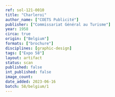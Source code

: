 ```yaml
---
ref: sol-121-0010
title: "Charleroi"
author_name: ["COETS Publicité"]
publisher: ["Commissariat Général au Turisme"]
year: 1958
circa: true
origin: ["Belgium"]
formats: ["brochure"]
disciplines: [graphic-design]
tags: ["Expo 58"]
layout: artifact
status: scan
published: false
int_published: false
image_count:
date_added: 2023-06-16
batch: 58/belgium/1
---
```


